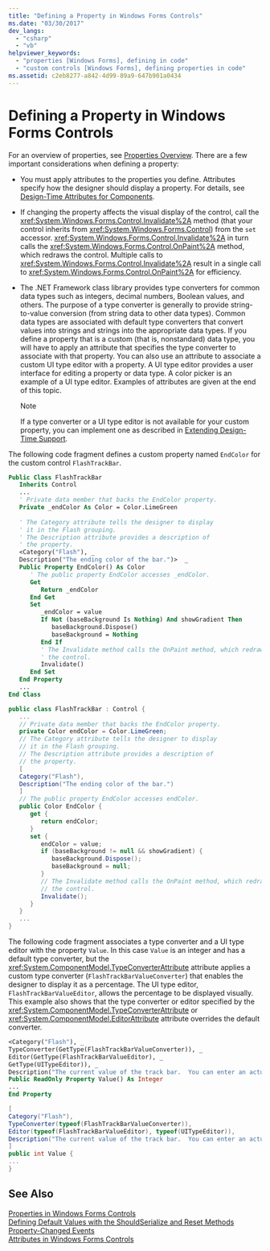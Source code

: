 ```yaml
---
title: "Defining a Property in Windows Forms Controls"
ms.date: "03/30/2017"
dev_langs: 
  - "csharp"
  - "vb"
helpviewer_keywords: 
  - "properties [Windows Forms], defining in code"
  - "custom controls [Windows Forms], defining properties in code"
ms.assetid: c2eb8277-a842-4d99-89a9-647b901a0434
---
```

# Defining a Property in Windows Forms Controls
For an overview of properties, see [Properties Overview](https://msdn.microsoft.com/library/8f1a1ff1-0f05-40e0-bfdf-80de8fff7d52). There are a few important considerations when defining a property:  
  
-   You must apply attributes to the properties you define. Attributes specify how the designer should display a property. For details, see [Design-Time Attributes for Components](https://msdn.microsoft.com/library/12050fe3-9327-4509-9e21-4ee2494b95c3).  
  
-   If changing the property affects the visual display of the control, call the <xref:System.Windows.Forms.Control.Invalidate%2A> method (that your control inherits from <xref:System.Windows.Forms.Control>) from the `set` accessor. <xref:System.Windows.Forms.Control.Invalidate%2A> in turn calls the <xref:System.Windows.Forms.Control.OnPaint%2A> method, which redraws the control. Multiple calls to <xref:System.Windows.Forms.Control.Invalidate%2A> result in a single call to <xref:System.Windows.Forms.Control.OnPaint%2A> for efficiency.  
  
-   The .NET Framework class library provides type converters for common data types such as integers, decimal numbers, Boolean values, and others. The purpose of a type converter is generally to provide string-to-value conversion (from string data to other data types). Common data types are associated with default type converters that convert values into strings and strings into the appropriate data types. If you define a property that is a custom (that is, nonstandard) data type, you will have to apply an attribute that specifies the type converter to associate with that property. You can also use an attribute to associate a custom UI type editor with a property. A UI type editor provides a user interface for editing a property or data type. A color picker is an example of a UI type editor. Examples of attributes are given at the end of this topic.  
  
    > [!NOTE]
    >  If a type converter or a UI type editor is not available for your custom property, you can implement one as described in [Extending Design-Time Support](https://msdn.microsoft.com/library/d6ac8a6a-42fd-4bc8-bf33-b212811297e2).  
  
 The following code fragment defines a custom property named `EndColor` for the custom control `FlashTrackBar`.  
  
```vb  
Public Class FlashTrackBar  
   Inherits Control  
   ...  
   ' Private data member that backs the EndColor property.  
   Private _endColor As Color = Color.LimeGreen  
  
   ' The Category attribute tells the designer to display  
   ' it in the Flash grouping.   
   ' The Description attribute provides a description of  
   ' the property.   
   <Category("Flash"), _  
   Description("The ending color of the bar.")>  _  
   Public Property EndColor() As Color  
      ' The public property EndColor accesses _endColor.  
      Get  
         Return _endColor  
      End Get  
      Set  
         _endColor = value  
         If Not (baseBackground Is Nothing) And showGradient Then  
            baseBackground.Dispose()  
            baseBackground = Nothing  
         End If  
         ' The Invalidate method calls the OnPaint method, which redraws    
         ' the control.  
         Invalidate()  
      End Set  
   End Property  
   ...  
End Class  
```  
  
```csharp  
public class FlashTrackBar : Control {  
   ...  
   // Private data member that backs the EndColor property.  
   private Color endColor = Color.LimeGreen;  
   // The Category attribute tells the designer to display  
   // it in the Flash grouping.   
   // The Description attribute provides a description of  
   // the property.   
   [  
   Category("Flash"),  
   Description("The ending color of the bar.")  
   ]  
   // The public property EndColor accesses endColor.  
   public Color EndColor {  
      get {  
         return endColor;  
      }  
      set {  
         endColor = value;  
         if (baseBackground != null && showGradient) {  
            baseBackground.Dispose();  
            baseBackground = null;  
         }  
         // The Invalidate method calls the OnPaint method, which redraws   
         // the control.  
         Invalidate();  
      }  
   }  
   ...  
}  
```  
  
 The following code fragment associates a type converter and a UI type editor with the property `Value`. In this case `Value` is an integer and has a default type converter, but the <xref:System.ComponentModel.TypeConverterAttribute> attribute applies a custom type converter (`FlashTrackBarValueConverter`) that enables the designer to display it as a percentage. The UI type editor, `FlashTrackBarValueEditor`, allows the percentage to be displayed visually. This example also shows that the type converter or editor specified by the <xref:System.ComponentModel.TypeConverterAttribute> or <xref:System.ComponentModel.EditorAttribute> attribute overrides the default converter.  
  
```vb  
<Category("Flash"), _  
TypeConverter(GetType(FlashTrackBarValueConverter)), _  
Editor(GetType(FlashTrackBarValueEditor), _  
GetType(UITypeEditor)), _  
Description("The current value of the track bar.  You can enter an actual value or a percentage.")>  _  
Public ReadOnly Property Value() As Integer  
...  
End Property  
```  
  
```csharp  
[  
Category("Flash"),   
TypeConverter(typeof(FlashTrackBarValueConverter)),  
Editor(typeof(FlashTrackBarValueEditor), typeof(UITypeEditor)),  
Description("The current value of the track bar.  You can enter an actual value or a percentage.")  
]  
public int Value {  
...  
}  
```  
  
## See Also  
 [Properties in Windows Forms Controls](../../../../docs/framework/winforms/controls/properties-in-windows-forms-controls.md)  
 [Defining Default Values with the ShouldSerialize and Reset Methods](../../../../docs/framework/winforms/controls/defining-default-values-with-the-shouldserialize-and-reset-methods.md)  
 [Property-Changed Events](../../../../docs/framework/winforms/controls/property-changed-events.md)  
 [Attributes in Windows Forms Controls](../../../../docs/framework/winforms/controls/attributes-in-windows-forms-controls.md)
